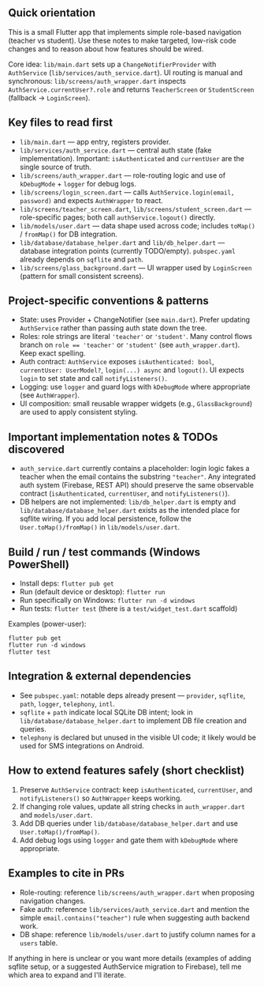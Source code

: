 ## Quick orientation

This is a small Flutter app that implements simple role-based navigation (teacher vs student). Use these notes to make targeted, low-risk code changes and to reason about how features should be wired.

Core idea: `lib/main.dart` sets up a `ChangeNotifierProvider` with `AuthService` (`lib/services/auth_service.dart`). UI routing is manual and synchronous: `lib/screens/auth_wrapper.dart` inspects `AuthService.currentUser?.role` and returns `TeacherScreen` or `StudentScreen` (fallback -> `LoginScreen`).

## Key files to read first
- `lib/main.dart` — app entry, registers provider.
- `lib/services/auth_service.dart` — central auth state (fake implementation). Important: `isAuthenticated` and `currentUser` are the single source of truth.
- `lib/screens/auth_wrapper.dart` — role-routing logic and use of `kDebugMode` + `logger` for debug logs.
- `lib/screens/login_screen.dart` — calls `AuthService.login(email, password)` and expects `AuthWrapper` to react.
- `lib/screens/teacher_screen.dart`, `lib/screens/student_screen.dart` — role-specific pages; both call `authService.logout()` directly.
- `lib/models/user.dart` — data shape used across code; includes `toMap()` / `fromMap()` for DB integration.
- `lib/database/database_helper.dart` and `lib/db_helper.dart` — database integration points (currently TODO/empty). `pubspec.yaml` already depends on `sqflite` and `path`.
- `lib/screens/glass_background.dart` — UI wrapper used by `LoginScreen` (pattern for small consistent screens).

## Project-specific conventions & patterns
- State: uses Provider + ChangeNotifier (see `main.dart`). Prefer updating `AuthService` rather than passing auth state down the tree.
- Roles: role strings are literal `'teacher'` or `'student'`. Many control flows branch on `role == 'teacher'` or `'student'` (see `auth_wrapper.dart`). Keep exact spelling.
- Auth contract: `AuthService` exposes `isAuthenticated: bool`, `currentUser: UserModel?`, `login(...) async` and `logout()`. UI expects `login` to set state and call `notifyListeners()`.
- Logging: use `logger` and guard logs with `kDebugMode` where appropriate (see `AuthWrapper`).
- UI composition: small reusable wrapper widgets (e.g., `GlassBackground`) are used to apply consistent styling.

## Important implementation notes & TODOs discovered
- `auth_service.dart` currently contains a placeholder: login logic fakes a teacher when the email contains the substring `"teacher"`. Any integrated auth system (Firebase, REST API) should preserve the same observable contract (`isAuthenticated`, `currentUser`, and `notifyListeners()`).
- DB helpers are not implemented: `lib/db_helper.dart` is empty and `lib/database/database_helper.dart` exists as the intended place for sqflite wiring. If you add local persistence, follow the `User.toMap()/fromMap()` in `lib/models/user.dart`.

## Build / run / test commands (Windows PowerShell)
- Install deps: `flutter pub get`
- Run (default device or desktop): `flutter run`
- Run specifically on Windows: `flutter run -d windows`
- Run tests: `flutter test` (there is a `test/widget_test.dart` scaffold)

Examples (power-user):
```
flutter pub get
flutter run -d windows
flutter test
```

## Integration & external dependencies
- See `pubspec.yaml`: notable deps already present — `provider`, `sqflite`, `path`, `logger`, `telephony`, `intl`.
- `sqflite` + `path` indicate local SQLite DB intent; look in `lib/database/database_helper.dart` to implement DB file creation and queries.
- `telephony` is declared but unused in the visible UI code; it likely would be used for SMS integrations on Android.

## How to extend features safely (short checklist)
1. Preserve `AuthService` contract: keep `isAuthenticated`, `currentUser`, and `notifyListeners()` so `AuthWrapper` keeps working.
2. If changing role values, update all string checks in `auth_wrapper.dart` and `models/user.dart`.
3. Add DB queries under `lib/database/database_helper.dart` and use `User.toMap()/fromMap()`.
4. Add debug logs using `logger` and gate them with `kDebugMode` where appropriate.

## Examples to cite in PRs
- Role-routing: reference `lib/screens/auth_wrapper.dart` when proposing navigation changes.
- Fake auth: reference `lib/services/auth_service.dart` and mention the simple `email.contains("teacher")` rule when suggesting auth backend work.
- DB shape: reference `lib/models/user.dart` to justify column names for a `users` table.

If anything in here is unclear or you want more details (examples of adding sqflite setup, or a suggested AuthService migration to Firebase), tell me which area to expand and I'll iterate.
